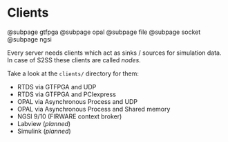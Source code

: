 # Clients

@subpage gtfpga
@subpage opal
@subpage file
@subpage socket
@subpage ngsi

Every server needs clients which act as sinks / sources for simulation data. In case of S2SS these clients are called _nodes_.

Take a look at the `clients/` directory for them:

 - RTDS via GTFPGA and UDP
 - RTDS via GTFPGA and PCIexpress
 - OPAL via Asynchronous Process and UDP
 - OPAL via Asynchronous Process and Shared memory
 - NGSI 9/10 (FIRWARE context broker)
 - Labview (*planned*)
 - Simulink (*planned*)
